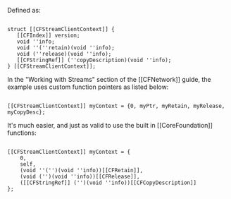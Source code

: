 Defined as:

<code>
struct [[CFStreamClientContext]] {
   [[CFIndex]] version;
   void ''info;
   void ''(''retain)(void ''info);
   void (''release)(void ''info);
   [[CFStringRef]] (''copyDescription)(void ''info);
} [[CFStreamClientContext]];
</code> 

In the "Working with Streams" section of the [[CFNetwork]] guide, the example uses custom function pointers as listed below:

<code>
[[CFStreamClientContext]] myContext = {0, myPtr, myRetain, myRelease, myCopyDesc};
</code> 

It's much easier, and just as valid to use the built in [[CoreFoundation]] functions:

<code>
[[CFStreamClientContext]] myContext = {
    0,
    self,
    (void ''('')(void ''info))[[CFRetain]],
    (void ('')(void ''info))[[CFRelease]],
    ([[CFStringRef]] ('')(void ''info))[[CFCopyDescription]]
};
</code>